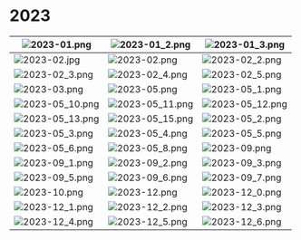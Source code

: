 # 2023

| ![2023-01.png](images/2023-01.png) | ![2023-01_2.png](images/2023-01_2.png) | ![2023-01_3.png](images/2023-01_3.png) | 
|---|---|---|
| ![2023-02.jpg](images/2023-02.jpg) | ![2023-02.png](images/2023-02.png) | ![2023-02_2.png](images/2023-02_2.png) | 
| ![2023-02_3.png](images/2023-02_3.png) | ![2023-02_4.png](images/2023-02_4.png) | ![2023-02_5.png](images/2023-02_5.png) | 
| ![2023-03.png](images/2023-03.png) | ![2023-05.png](images/2023-05.png) | ![2023-05_1.png](images/2023-05_1.png) | 
| ![2023-05_10.png](images/2023-05_10.png) | ![2023-05_11.png](images/2023-05_11.png) | ![2023-05_12.png](images/2023-05_12.png) | 
| ![2023-05_13.png](images/2023-05_13.png) | ![2023-05_15.png](images/2023-05_15.png) | ![2023-05_2.png](images/2023-05_2.png) | 
| ![2023-05_3.png](images/2023-05_3.png) | ![2023-05_4.png](images/2023-05_4.png) | ![2023-05_5.png](images/2023-05_5.png) | 
| ![2023-05_6.png](images/2023-05_6.png) | ![2023-05_8.png](images/2023-05_8.png) | ![2023-09.png](images/2023-09.png) | 
| ![2023-09_1.png](images/2023-09_1.png) | ![2023-09_2.png](images/2023-09_2.png) | ![2023-09_3.png](images/2023-09_3.png) | 
| ![2023-09_5.png](images/2023-09_5.png) | ![2023-09_6.png](images/2023-09_6.png) | ![2023-09_7.png](images/2023-09_7.png) | 
| ![2023-10.png](images/2023-10.png) | ![2023-12.png](images/2023-12.png) | ![2023-12_0.png](images/2023-12_0.png) | 
| ![2023-12_1.png](images/2023-12_1.png) | ![2023-12_2.png](images/2023-12_2.png) | ![2023-12_3.png](images/2023-12_3.png) | 
| ![2023-12_4.png](images/2023-12_4.png) | ![2023-12_5.png](images/2023-12_5.png) | ![2023-12_6.png](images/2023-12_6.png) | 
